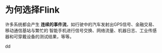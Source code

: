 为何选择Flink
================================================================================
许多系统都会产生 **连续的事件流**，如行驶中的汽车发射出GPS信号、金融交易、移动通信基站与繁忙的
智能手机进行信号交换、网络流量、机器日志、工业传感器和可穿戴设备的测试结果，等等。


































dd
